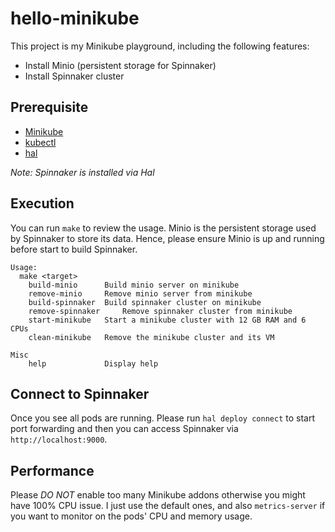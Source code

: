 # hello-minikube

This project is my Minikube playground, including the following features:

* Install Minio (persistent storage for Spinnaker)
* Install Spinnaker cluster

## Prerequisite

* [Minikube](https://kubernetes.io/docs/tasks/tools/install-minikube)
* [kubectl](https://kubernetes.io/docs/tasks/tools/install-kubectl)
* [hal](https://www.spinnaker.io/setup/install/halyard)

*Note: Spinnaker is installed via Hal*

## Execution

You can run `make` to review the usage. Minio is the persistent storage used by Spinnaker to store its data. Hence, please ensure Minio is up and running before start to build Spinnaker.

```
Usage:
  make <target>
    build-minio    	 Build minio server on minikube
    remove-minio   	 Remove minio server from minikube
    build-spinnaker	 Build spinnaker cluster on minikube
    remove-spinnaker	 Remove spinnaker cluster from minikube
    start-minikube 	 Start a minikube cluster with 12 GB RAM and 6 CPUs
    clean-minikube 	 Remove the minikube cluster and its VM

Misc
    help           	 Display help
```

## Connect to Spinnaker

Once you see all pods are running. Please run `hal deploy connect` to start port forwarding and then you can access Spinnaker via `http://localhost:9000`.

## Performance

Please *DO NOT* enable too many Minikube addons otherwise you might have 100% CPU issue. I just use the default ones, and also `metrics-server` if you want to monitor on the pods' CPU and memory usage.
